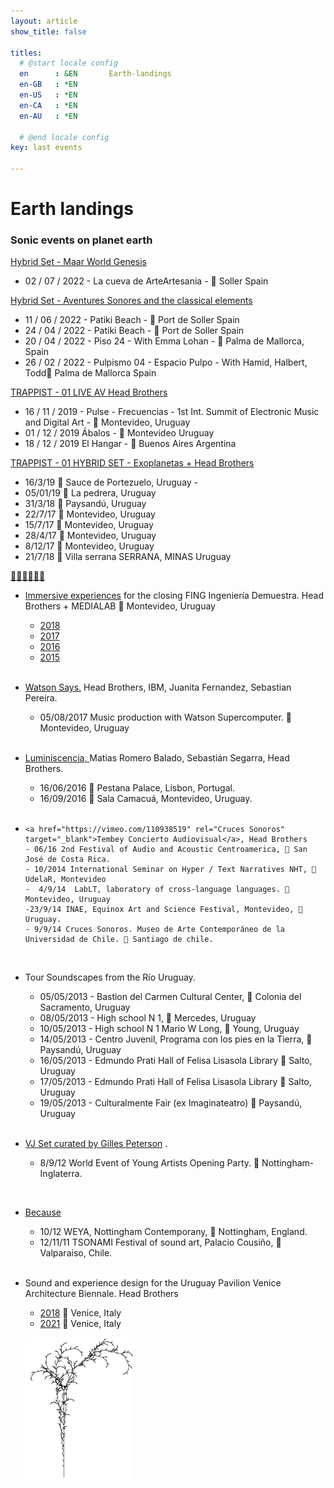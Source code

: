 ```yaml
---
layout: article
show_title: false

titles:
  # @start locale config
  en      : &EN       Earth-landings
  en-GB   : *EN
  en-US   : *EN
  en-CA   : *EN
  en-AU   : *EN

  # @end locale config
key: last events

---
```

# Earth landings
### Sonic events on planet earth

<a href="/data.html " rel="Maar World" target="_blank"> Hybrid Set - Maar World Genesis</a> 

- 02 / 07 / 2022  - La cueva de ArteArtesania - 📍 Soller  Spain 

<a href="/data.html " rel="Trappist Live" target="_blank">Hybrid Set - Aventures Sonores and the classical elements</a> 

- 11 / 06 / 2022  - Patiki Beach - 📍 Port de Soller  Spain 
- 24 / 04 / 2022  - Patiki Beach - 📍 Port de Soller  Spain 
- 20 / 04 / 2022  - Piso 24 -  With Emma Lohan - 📍 Palma de Mallorca, Spain
- 26 / 02 / 2022  - Pulpismo 04 -  Espacio Pulpo - With Hamid, Halbert, Todd📍 Palma de Mallorca Spain

<a href="https://youtu.be/GYhV2qAPZ6w" rel="Trappist Live" target="_blank">TRAPPIST - 01 LIVE AV Head Brothers</a> 

- 16 / 11 / 2019  - Pulse - Frecuencias - 1st Int. Summit of Electronic Music and Digital Art - 📍 Montevideo, Uruguay
- 01 / 12 / 2019 Ábalos - 📍 Montevideo Uruguay
- 18 / 12 / 2019 El Hangar - 📍 Buenos Aires Argentina

<html><a href="https://youtu.be/geiH3eAzo2c" rel="Exoplanetas Hybrid" target="_blank">TRAPPIST - 01 HYBRID SET - Exoplanetas + Head Brothers</a>
</html>

  - 16/3/19 📍 Sauce de Portezuelo, Uruguay - 
  - 05/01/19 📍 La pedrera, Uruguay
  - 31/3/18 📍 Paysandú,   Uruguay
  - 22/7/17 📍 Montevideo, Uruguay 
  - 15/7/17 📍 Montevideo, Uruguay
  - 28/4/17 📍 Montevideo, Uruguay
  - 8/12/17 📍 Montevideo, Uruguay
  - 21/7/18 📍 Villa serrana SERRANA, MINAS Uruguay

<a href="https://youtu.be/VfqNGsa1rz" rel="Exoplanetas Hybrid" target="_blank">🙏🏽🙏🏽🙏🏽</a>

- <a href="http://headbrothers.com/idm2018/" rel="2018" target="_blank">Immersive experiences</a> for the closing FING Ingeniería Demuestra. Head Brothers + MEDIALAB  📍 Montevideo, Uruguay

  - <a href="https://youtu.be/oqCx9AirINA" rel="2018" target="_blank">2018</a>
  - <a href="https://www.youtube.com/watch?v=HSOOaRpHp4s" rel="2017" target="_blank">2017</a>
  - <a href="https://youtu.be/m_ALtO6uhE0" rel="2016" target="_blank">2016</a>
  - <a href="https://www.youtube.com/watch?v=w-FEgGAZaLY" rel="Exoplanetas Hybrid" target="_blank">2015</a>

  <br>
- <a href="https://vimeo.com/235986660" rel="IBM Watson" target="_blank">Watson Says.</a> Head Brothers, IBM, Juanita Fernandez, Sebastian Pereira. 
  - 05/08/2017 Music production with Watson Supercomputer. 📍 Montevideo, Uruguay

  <br>
- <a href="https://vimeo.com/135519258" rel="Luminiscencia" target="_blank">Luminiscencia, </a> Matias Romero Balado, Sebastián Segarra, Head Brothers. 
  - 16/06/2016 📍 Pestana Palace, Lisbon, Portugal. 
  - 16/09/2016 📍 Sala Camacuá, Montevideo, Uruguay. 

  <br>
-     <a href="https://vimeo.com/110938519" rel="Cruces Sonoros" target="_blank">Tembey Concierto Audiovisual</a>, Head Brothers
      - 06/16 2nd Festival of Audio and Acoustic Centroamerica, 📍 San José de Costa Rica.
      - 10/2014 International Seminar on Hyper / Text Narratives NHT, 📍 UdelaR, Montevideo
      -  4/9/14  LabLT, laboratory of cross-language languages. 📍 Montevideo, Uruguay
      -23/9/14 INAE, Equinox Art and Science Festival, Montevideo, 📍 Uruguay. 
      - 9/9/14 Cruces Sonoros. Museo de Arte Contemporáneo de la Universidad de Chile. 📍 Santiago de chile. 
  
  <br>


- Tour Soundscapes from the Río Uruguay. 
    - 05/05/2013 - Bastion del Carmen Cultural Center, 📍 Colonia del Sacramento, Uruguay 
    - 08/05/2013 - High school N 1, 📍 Mercedes, Uruguay 
    - 10/05/2013 - High school N 1 Mario W Long, 📍 Young, Uruguay 
    - 14/05/2013 - Centro Juvenil, Programa con los pies en la Tierra, 📍 Paysandú, Uruguay 
    - 16/05/2013 - Edmundo Prati Hall of Felisa Lisasola Library 📍 Salto, Uruguay 
    - 17/05/2013 - Edmundo Prati Hall of Felisa Lisasola Library 📍 Salto, Uruguay 
    - 19/05/2013 - Culturalmente Fair (ex Imaginateatro) 📍 Paysandú, Uruguay 

  <br>
- <a href="http://www.truthandliesmusic.com/projects/2014/3/23/ox5wi8hue9l4p659afj4789efsoxxm" rel="VJ Set for Gilles Peterson" target="_blank">VJ Set curated by Gilles Peterson</a> . 
    - 8/9/12  World Event of Young Artists Opening Party.  📍 Nottingham-Inglaterra.

       <br>
- <a href="https://www.youtube.com/watch?v=OcP2sSbR5H4" rel="Because" target="_blank">Because</a>
  - 10/12 WEYA, Nottingham Contemporany, 📍 Nottingham, England.
  - 12/11/11 TSONAMI Festival of sound art, Palacio Cousiño, 📍 Valparaiso, Chile.  

  <br>
- Sound and experience design for the Uruguay Pavilion Venice Architecture Biennale. Head Brothers 
  - <a href="http://headbrothers.com/prison-to-prison" rel="2018" target="_blank">2018</a> 📍 Venice, Italy 
  - <a href="https://www.proximamente.uy/" rel="2021" target="_blank">2021</a> 📍 Venice, Italy 


  ![branch](/img/branch.png)

  